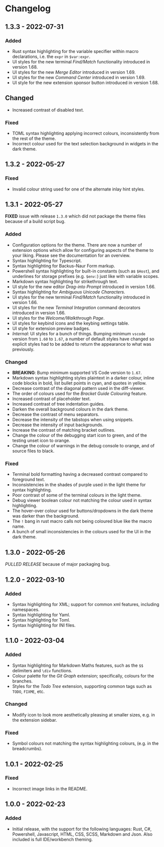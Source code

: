 # Changelog

## 1.3.3 - 2022-07-31
### Added
- Rust syntax highlighting for the variable specifier within macro declarations, i.e. the `expr` in `$var:expr`.
- UI styles for the new terminal *Find/Match* functionality introduced in version 1.68.
- UI styles for the new *Merge Editor* introduced in version 1.69.
- UI styles for the new *Command Center* introduced in version 1.69.
- UI style for the new extension sponsor button introduced in version 1.68.

## Changed
- Increased contrast of disabled text.

### Fixed
- TOML syntax highlighting applying incorrect colours, inconsistently from the rest of the theme.
- Incorrect colour used for the text selection background in widgets in the dark theme.

## 1.3.2 - 2022-05-27
### Fixed
- Invalid colour string used for one of the alternate inlay hint styles.

## 1.3.1 - 2022-05-27
**FIXED** issue with release `1.3.0` which did not package the theme files because of a build script bug.

### Added
- Configuration options for the theme. There are now a number of extension options which allow for configuring aspects of the theme to your liking. Please see the documentation for an overview.
- Syntax highlighting for Typescript.
- Syntax highlighting for Backus-Naur Form markup.
- Powershell syntax highlighting for built-in constants (such as `$Host`), and underlines for storage prefixes (e.g. `$env:`) just like with variable scopes.
- Markdown syntax highlighting for strikethrough text.
- UI style for the new editor *Drag-into Prompt* introduced in version 1.66.
- Syntax highlighting for *Ambiguous Unicode Characters*.
- UI styles for the new terminal *Find/Match* functionality introduced in version 1.66.
- UI styles for the new *Terminal Integration* command decorators introduced in version 1.66.
- UI styles for the *Welcome/Walkthrough Page*.
- UI styles for keybind icons and the keybing settings table.
- UI style for extension preview badges.
- *Internal*: UI styles for a bunch of things. Bumping minimum `vscode` version from `1.60` to `1.67`, a number of default styles have changed so explicit styles had to be added to return the appearance to what was previously.

### Changed
- **BREAKING**: Bump minimum supported VS Code version to `1.67`.
- Markdown syntax highlighting styles plaintext in a darker colour, inline code blocks in bold, list bullet points in cyan, and quotes in yellow.
- Decrease contrast of the diagonal pattern used in the diff-viewer.
- The order of colours used for the *Bracket Guide Colouring* feature.
- Increased contrast of placeholder text.
- Increased contrast of tree indentation guides.
- Darken the overall background colours in the dark theme.
- Decrease the contrast of menu separators.
- Decrease the intensity of the tabstops when using snippets.
- Decrease the intensity of input backgrounds.
- Increase the contrast of matching bracket outlines.
- Change the colour of the debugging start icon to green, and of the testing unset icon to orange.
- Change the colour of warnings in the debug console to orange, and of source files to black.

### Fixed
- Terminal bold formatting having a decreased contrast compared to foreground text.
- Inconsistencies in the shades of purple used in the light theme for syntax highlighting.
- Poor contrast of some of the terminal colours in the light theme.
- Debug viewer boolean colour not matching the colour used in syntax highlighting.
- The hover-over colour used for buttons/dropdowns in the dark theme was darker than the background.
- The `!` bang in rust macro calls not being coloured blue like the macro name.
- A bunch of small inconsistencies in the colours used for the UI in the dark theme.

## 1.3.0 - 2022-05-26
*PULLED RELEASE* because of major packaging bug.

## 1.2.0 - 2022-03-10
### Added
- Syntax highlighting for XML; support for common xml features, including namespaces.
- Syntax highlighting for Yaml.
- Syntax highlighting for Toml.
- Syntax highlighting for INI files.

## 1.1.0 - 2022-03-04
### Added
- Syntax highlighting for Markdown Maths features, such as the `$$` delimiters and `\div` functions.
- Colour palette for the *Git Graph* extension; specifically, colours for the branches.
- Styles for the *Todo Tree* extension, supporting common tags such as `TODO`, `FIXME`, etc.

### Changed
- Modify icon to look more aesthetically pleasing at smaller sizes, e.g. in the extension sidebar.

### Fixed
- Symbol colours not matching the syntax highlighting colours, (e.g. in the breadcrumbs).

## 1.0.1 - 2022-02-25
### Fixed
- Incorrect image links in the README.

## 1.0.0 - 2022-02-23
### Added
- Initial release, with the support for the following languages: Rust, C#, Powershell, Javascript, HTML, CSS, SCSS, Markdown and Json. Also included is full IDE/workbench theming.
